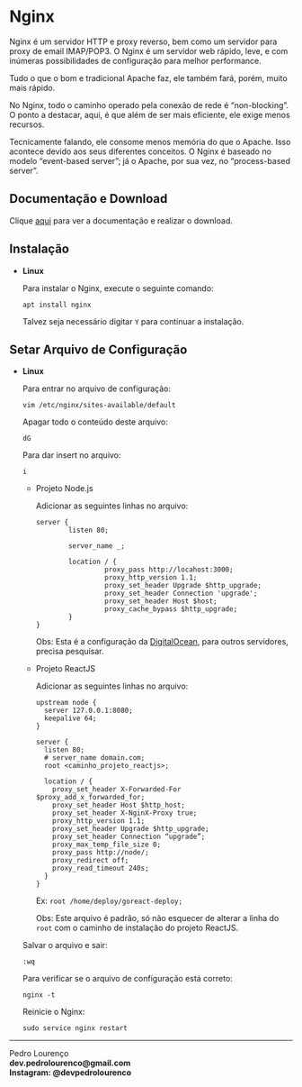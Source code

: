 # Nginx

Nginx é um servidor HTTP e proxy reverso, bem como um servidor para proxy de email IMAP/POP3. O Nginx é um servidor web rápido, leve, e com inúmeras possibilidades de configuração para melhor performance.

Tudo o que o bom e tradicional Apache faz, ele também fará, porém, muito mais rápido.

No Nginx, todo o caminho operado pela conexão de rede é “non-blocking”. O ponto a destacar, aqui, é que além de ser mais eficiente, ele exige menos recursos.

Tecnicamente falando, ele consome menos memória do que o Apache. Isso acontece devido aos seus diferentes conceitos. O Nginx é baseado no modelo “event-based server”; já o Apache, por sua vez, no “process-based server”.

## Documentação e Download

Clique [aqui](http://nginx.org) para ver a documentação e realizar o download.

## Instalação

- **Linux**

  Para instalar o Nginx, execute o seguinte comando:

  ```
  apt install nginx
  ```

  Talvez seja necessário digitar `Y` para continuar a instalação.

## Setar Arquivo de Configuração

- **Linux**

  Para entrar no arquivo de configuração:

  ```
  vim /etc/nginx/sites-available/default
  ```

  Apagar todo o conteúdo deste arquivo:

  ```
  dG
  ```

  Para dar insert no arquivo:

  ```
  i
  ```

  - Projeto Node.js

    Adicionar as seguintes linhas no arquivo:

    ```
    server {
	        listen 80;

	        server_name _;

	        location / {
	                 proxy_pass http://locahost:3000;
	                 proxy_http_version 1.1;
	                 proxy_set_header Upgrade $http_upgrade;
	                 proxy_set_header Connection 'upgrade';
	                 proxy_set_header Host $host;
	                 proxy_cache_bypass $http_upgrade;
	        }
    }
    ```

    Obs: Esta é a configuração da [DigitalOcean](../server/digitalocean.md), para outros servidores, precisa pesquisar.

  - Projeto ReactJS

    Adicionar as seguintes linhas no arquivo:

    ```
    upstream node {
      server 127.0.0.1:8080;
      keepalive 64;
    }

    server {
      listen 80;
      # server_name domain.com;
      root <caminho_projeto_reactjs>;

      location / {
        proxy_set_header X-Forwarded-For $proxy_add_x_forwarded_for;
        proxy_set_header Host $http_host;
        proxy_set_header X-NginX-Proxy true;
        proxy_http_version 1.1;
        proxy_set_header Upgrade $http_upgrade;
        proxy_set_header Connection “upgrade”;
        proxy_max_temp_file_size 0;
        proxy_pass http://node/;
        proxy_redirect off;
        proxy_read_timeout 240s;
      }
    }
    ``` 

    Ex: `root /home/deploy/goreact-deploy;`

    Obs: Este arquivo é padrão, só não esquecer de alterar a linha do `root` com o caminho de instalação do projeto ReactJS.

  Salvar o arquivo e sair:

  ```
  :wq
  ```

  Para verificar se o arquivo de configuração está correto:

  ```
  nginx -t
  ```

  Reinicie o Nginx:

  ```
  sudo service nginx restart
  ```


<hr>
<stong>Pedro Lourenço</strong><br>
<Strong>dev.pedrolourenco@gmail.com</strong><br>
<Strong>Instagram: @devpedrolourenco</strong>